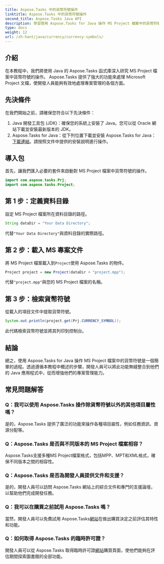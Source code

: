 ```yaml
---
title: Aspose.Tasks 中的貨幣符號操作
linktitle: Aspose.Tasks 中的貨幣符號操作
second_title: Aspose.Tasks Java API
description: 學習使用 Aspose.Tasks for Java 操作 MS Project 檔案中的貨幣符號。簡單的步驟即可實現高效率的專案管理。
type: docs
weight: 12
url: /zh-hant/java/currency/currency-symbols/
---
```

## 介紹
在本教程中，我們將使用 Java 的 Aspose.Tasks 函式庫深入研究 MS Project 檔案中貨幣符號的操作。 Aspose.Tasks 提供了強大的功能來處理 Microsoft Project 文檔，使開發人員能夠有效地處理專案管理的各個方面。
## 先決條件
在我們開始之前，請確保您符合以下先決條件：
1. Java 開發工具包 (JDK)：確保您的系統上安裝了 Java。您可以從 Oracle 網站下載並安裝最新版本的 JDK。
2.  Aspose.Tasks for Java：從下列位置下載並安裝 Aspose.Tasks for Java：[下載連結](https://releases.aspose.com/tasks/java/)。請按照文件中提供的安裝說明進行操作。

## 導入包
首先，讓我們匯入必要的套件來啟動對 MS Project 檔案中貨幣符號的操作。
```java
import com.aspose.tasks.Prj;
import com.aspose.tasks.Project;
```

## 第 1 步：定義資料目錄
設定 MS Project 檔案所在資料目錄的路徑。
```java
String dataDir = "Your Data Directory";
```
代替`"Your Data Directory"`與資料目錄的實際路徑。
## 第 2 步：載入 MS 專案文件
將 MS Project 檔案載入到`Project`使用 Aspose.Tasks 的物件。
```java
Project project = new Project(dataDir + "project.mpp");
```
代替`"project.mpp"`與您的 MS Project 檔案的名稱。
## 第 3 步：檢索貨幣符號
從載入的項目文件中提取貨幣符號。
```java
System.out.println(project.get(Prj.CURRENCY_SYMBOL));
```
此代碼檢索貨幣符號並將其列印到控制台。

## 結論
總之，使用 Aspose.Tasks for Java 操作 MS Project 檔案中的貨幣符號是一個簡單的過程。透過遵循本教程中概述的步驟，開發人員可以將此功能無縫整合到他們的 Java 應用程式中，從而增強他們的專案管理能力。
## 常見問題解答
### Q：我可以使用 Aspose.Tasks 操作除貨幣符號以外的其他項目屬性嗎？
是的，Aspose.Tasks 提供了廣泛的功能來操作各種項目屬性，例如任務資訊、資源分配等。
### Q：Aspose.Tasks 是否與不同版本的 MS Project 檔案相容？
Aspose.Tasks支援多種MS Project檔案格式，包括MPP、MPT和XML格式，確保不同版本之間的相容性。
### Q：Aspose.Tasks 是否為開發人員提供文件和支援？
是的，開發人員可以訪問 Aspose.Tasks 網站上的綜合文件和專門的支援論壇，以幫助他們完成開發任務。
### Q：我可以在購買之前試用 Aspose.Tasks 嗎？
當然，開發人員可以免費試用 Aspose.Tasks[網站](https://purchase.aspose.com/buy)在做出購買決定之前評估其特性和功能。
### Q：如何取得 Aspose.Tasks 的臨時許可證？
開發人員可以從 Aspose.Tasks 取得臨時許可證[網站](https://purchase.aspose.com/temporary-license/)購買頁面，使他們能夠在評估期間探索圖書館的全部功能。